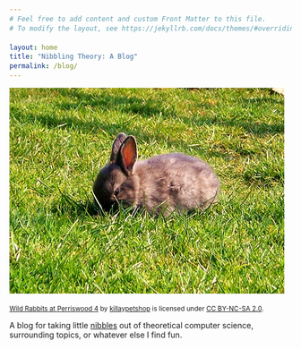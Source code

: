 ```yaml
---
# Feel free to add content and custom Front Matter to this file.
# To modify the layout, see https://jekyllrb.com/docs/themes/#overriding-theme-defaults

layout: home
title: "Nibbling Theory: A Blog"
permalink: /blog/
---
```

![Nibbling bun](/assets/nibbling-smol-bun.jpg)

<small>[Wild Rabbits at Perriswood 4](https://www.flickr.com/photos/23536089@N00/464019904) by [killaypetshop](https://www.flickr.com/photos/23536089@N00) is licensed under [CC BY-NC-SA 2.0](https://creativecommons.org/licenses/by-nc-sa/2.0/?ref=ccsearch&atype=html).</small>

A blog for taking little [nibbles](https://en.wikipedia.org/wiki/Units_of_information#Nibble) out of theoretical computer science, surrounding topics, or whatever else I find fun.
